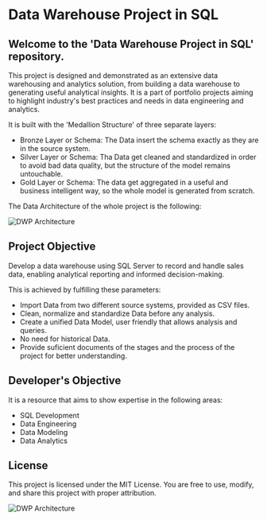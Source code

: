 # Data Warehouse Project in SQL

Welcome to the 'Data Warehouse Project in SQL' repository. 
----------------------------------------------------------

This project is designed and demonstrated as an extensive data warehousing and analytics solution, from building a data warehouse to generating useful analytical insights. It is a part of portfolio projects aiming to highlight industry's best practices and needs in data engineering and analytics. 

It is built with the 'Medallion Structure' of three separate layers: 
  
  - Bronze Layer or Schema: The Data insert the schema exactly as they are in the source system. 
  - Silver Layer or Schema: Tha Data get cleaned and standardized in order to avoid bad data quality, but the structure of the model remains untouchable.
  - Gold Layer or Schema: The data get aggregated in a useful and business intelligent way, so the whole model is generated from scratch.

The Data Architecture of the whole project is the following: 
 
![DWP Architecture](https://github.com/user-attachments/assets/29fd8173-30d0-42ad-817f-021ef0210f6d)




Project Objective
------------------
Develop a data warehouse using SQL Server to record and handle sales data, enabling analytical reporting and informed decision-making.

This is achieved by fulfilling these parameters: 
  - Import Data from two different source systems, provided as CSV files.
  - Clean, normalize and standardize Data before any analysis.
  - Create a unified Data Model, user friendly that allows analysis and queries.
  - No need for historical Data.
  - Provide suficient documents of the stages and the process of the project for better understanding. 



Developer's Objective
---------------------
It is a resource that aims to show expertise in the following areas:
  - SQL Development
  - Data Engineering
  - Data Modeling
  - Data Analytics

License
--------
This project is licensed under the MIT License. You are free to use, modify, and share this project with proper attribution.

![DWP Architecture](https://github.com/user-attachments/assets/29fd8173-30d0-42ad-817f-021ef0210f6d)
